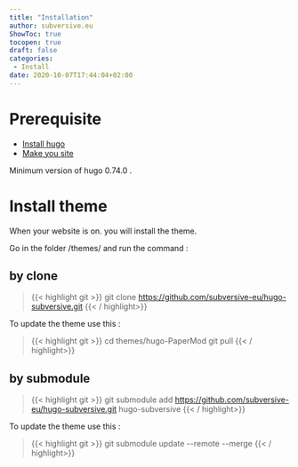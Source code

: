 ```yaml
---
title: "Installation"
author: subversive.eu
ShowToc: true
tocopen: true
draft: false
categories:
 - Install
date: 2020-10-07T17:44:04+02:00
---
```


# Prerequisite

- [Install hugo](https://gohugo.io/getting-started/installing/)
- [Make you site](https://gohugo.io/getting-started/quick-start/)

Minimum version of hugo 0.74.0 .

# Install theme

When your website is on. you will install the theme.

Go in the folder /themes/ and run the command :

## by clone


> {{< highlight git >}}
  git clone https://github.com/subversive-eu/hugo-subversive.git
> {{< / highlight>}}

To update the theme use this :

> {{< highlight git >}}
cd themes/hugo-PaperMod
git pull
> {{< / highlight>}}

## by submodule

> {{< highlight git >}}
  git submodule add https://github.com/subversive-eu/hugo-subversive.git hugo-subversive
> {{< / highlight>}}

To update the theme use this :

> {{< highlight git >}}
git submodule update --remote --merge
> {{< / highlight>}}